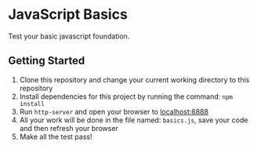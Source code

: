 # JavaScript Basics

Test your basic javascript foundation.

## Getting Started
1. Clone this repository and change your current working directory to this repository
1. Install dependencies for this project by running the command: `npm install`
1. Run `http-server` and open your browser to [localhost:8888](http://127.0.0.1:8888/)
1. All your work will be done in the file named: `basics.js`, save your code and then refresh your browser
1. Make all the test pass!
